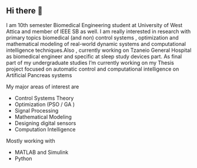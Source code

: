 ## Hi there 👋

I am 10th semester Biomedical Engineering student at University of West Attica and member of IEEE SB as well. I am really interested in research with primary topics biomedical (and non) control systems , optimization and mathematical modeling of real-world dynamic systems and computational intelligence techniques.Also , currently working on Tzaneio General Hospital as biomedical engineer and specific at sleep study devices part. As final part of my undergraduate studies I’m currently working on my Thesis project focused on automatic control and computational intelligence on Artificial Pancreas systems

My major areas of interest are
- Control Systems Theory
- Optimization (PSO / GA )
- Signal Processing 
- Mathematical Modeling
- Designing digital sensors
- Computation Intelligence 

Mostly working with

- MATLAB and Simulink
- Python


